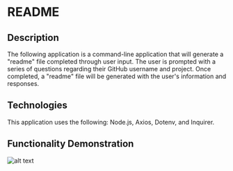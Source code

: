 # README
## Description
The following application is a command-line application that will generate a "readme" file completed through user input. The user is prompted with a series of questions regarding their GitHub username and project. Once completed, a "readme" file will be generated with the user's information and responses.

## Technologies
This application uses the following: Node.js, Axios, Dotenv, and Inquirer.

## Functionality Demonstration
![alt text](assets/images/Demo.gif)
